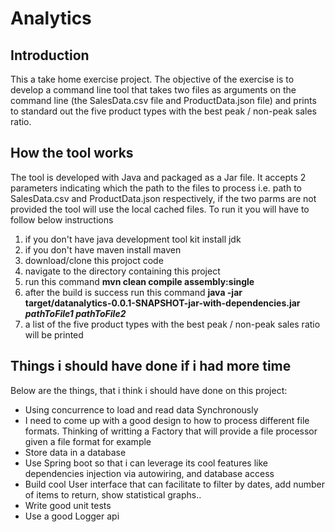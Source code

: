 # Analytics
## Introduction
This a take home exercise project. The objective of the exercise is to develop a command line tool that takes two files as 
arguments on the command line (the SalesData.csv file and ProductData.json file) 
and prints to standard out the five product types with the best peak / non-peak sales ratio.

## How the tool works

The tool is developed with Java and packaged as a Jar file. It accepts 2 parameters indicating which the path to the files to 
process i.e. path to SalesData.csv and ProductData.json respectively, if the two parms are not provided the tool will use the local cached files. 
To run it you will have to follow below instructions
  <ol>
    <li> if you don't have java development tool kit install jdk </li>
    <li> if you don't have maven install maven</li>
    <li> download/clone this projoct code</li>
    <li> navigate to the directory containing this project</li>
    <li> run this command <b>mvn clean compile assembly:single</b></li>
    <li> after the build is success run this command <b>java -jar target/datanalytics-0.0.1-SNAPSHOT-jar-with-dependencies.jar <i>pathToFile1</i> <i>pathToFile2</i></b></li>
    <li> a list of the five product types with the best peak / non-peak sales ratio will be printed</li>
  </ol>

## Things i should have done if i had more time

Below are the things, that i think i should have done on this project:
<ul>
  <li> Using concurrence to load and read data Synchronously</li>
  <li> I need to come up with a good design to how to process different file formats. Thinking of writting a Factory that will provide a file processor given a file format for example </li>
  <li> Store data in a database</li>
  <li> Use Spring boot so that i can leverage its cool features like dependencies injection via autowiring, and database access</li>
  <li> Build cool User interface that can facilitate to filter by dates, add number of items to return, show statistical graphs..</li>
  <li> Write good unit tests</li>
  <li> Use a good Logger api</li>
  
</ul>
